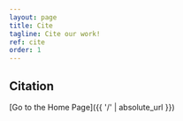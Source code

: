 ```yaml
---
layout: page
title: Cite
tagline: Cite our work!
ref: cite
order: 1
---
```


## Citation

[Go to the Home Page]({{ '/' | absolute_url }})

